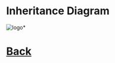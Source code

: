 # Inheritance Diagram

![logo](https://github.com/Ced30/GML-GUI-Library-GGL-Documentation/blob/main/Diagrams/UML_diagram.png)*

# [Back](https://github.com/Ced30/GML-GUI-Library-GGL-Documentation/blob/main/README.md)
